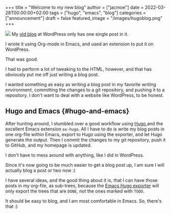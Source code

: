 +++
title = "Welcome to my new blog"
author = ["jacmoe"]
date = 2022-03-28T00:00:00+02:00
tags = ["hugo", "emacs", "blog"]
categories = ["announcement"]
draft = false
featured_image = "/images/hugoblog.png"
+++

![](/images/hugoblog.png)
My [old blog](https:/jacmoes.wordpress.com/) at WordPress only has one single post in it.

I wrote it using Org-mode in Emacs, and used an extension to put it on WordPress.

That was good.

I had to perform a lot of tweaking to the HTML, however, and that has obviously put me off just writing a blog post.

I wanted something as easy as writing a blog post in my favorite writing environment, committing the changes to a git repository, and pushing it to a repository. I don't want to deal with a website like WordPress, to be honest.


## Hugo and Emacs {#hugo-and-emacs}

After hunting around, I stumbled over a good workflow using [Hugo ](https://gohugo.io/) and the excellent Emacs extension `ox-hugo`.
All I have to do is write my blog posts in one org-file within Emacs, export to Hugo using the exporter, and let Hugo generate the output. Then I commit the changes to my git repository, push it to GitHub, and my homepage is updated.

I don't have to mess around with anything, like I did in WordPress.

Since it's now going to be much easier to get a blog post up, I am sure I will actually blog a post or two now :)

I have several ideas, and the good thing about it is, that I can have those posts in my org-file, as sub-trees, because the [Emacs Hugo exporter](https://ox-hugo.scripter.co/) will only export the trees that are `DONE`, not the ones marked with `TODO`.

It should be easy to blog, and I am most comfortable in Emacs. So, there's that :)
